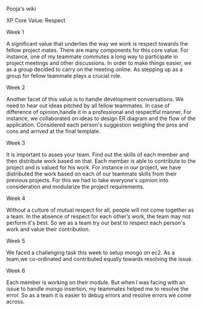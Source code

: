 Pooja's wiki 


XP Core Value: Respect 


Week 1


A significant value that underlies the way we work is respect towards the fellow project mates.
There are many components for this core value. 
For instance, one of my teammate commutes a long way to participate in project meetings and other discussions. 
In order to make things easier, we as a group decided to carry on the meeting online. 
As stepping up as a group for fellow teammate plays a crucial role.

Week 2

Another facet of this value is to handle development conversations.
We need to hear out ideas pitched by all fellow teammates.
In case of difference of opinion,handle it in a professional and respectful manner.
For instance, we collaborated on ideas to design ER diagram and the flow of the application. 
Considered each person's suggestion weighing the pros and cons and arrived at the final template.

Week 3

It is important to asses your team. 
Find out the skills of each member and then distribute work based on that. 
Each member is able to contribute to the project and is valued for his work.
For instance in our project, we have distributed the work based on each of our teammate skills from their previous projects.
For this we had to take everyone's opinion into consideration and modularize the project requirements.

Week 4

Without a culture of mutual respect for all, people will not come together as a team. 
In the absence of respect for each other’s work, the team may not perform it's best.
So we as a team try our best to respect each person's work and value their contribution.

Week 5

We faced a challenging task this week to setup mongo on ec2. 
As a team,we co-ordinated and contributed equally towards resolving the issue.

Week 6

Each member is working on their module. But when I was facing with an issue to handle mongo insertion, my teammates helped me to resolve the error. So as a team it is easier to debug errors and resolve errors we come across.


